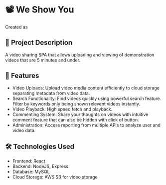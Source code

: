 # 📽️ We Show You 
Created as 

## 📖 Project Description
A video sharing SPA that allows uploading and viewing of demonstration videos that are 5 minutes and under. 

## 🚀 Features
- Video Uploads: Upload video media content efficiently to cloud storage separating metadata from video data.
- Search Functionality: Find videos quickly using powerful search feature. Filter by keywords only being shown relevent videos instantly.
- Video Playback: High speed fetch and playback.
- Commenting System: Share your thoughts on videos with intuitive comment feature that can also be hidden with click of button.
- Administration: Access reporting from multiple APIs to analyze user and video data.

## 🛠️ Technologies Used
- Frontend: React 
- Backend: NodeJS, Express
- Database: MySQL 
- Cloud Storage: AWS S3 for video storage






